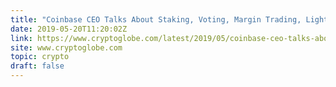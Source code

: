 ```yaml
---
title: "Coinbase CEO Talks About Staking, Voting, Margin Trading, Lightning Network, and More"
date: 2019-05-20T11:20:02Z
link: https://www.cryptoglobe.com/latest/2019/05/coinbase-ceo-talks-about-staking-voting-margin-trading-lightning-network-and-more/?utm_medium=RSS&utm_source=hune
site: www.cryptoglobe.com
topic: crypto
draft: false
---
```

